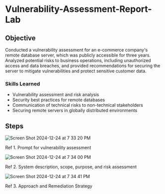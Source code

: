 # Vulnerability-Assessment-Report-Lab

## Objective

Conducted a vulnerability assessment for an e-commerce company's remote database server, which was publicly accessible for three years. Analyzed potential risks to business operations, including unauthorized access and data breaches, and provided recommendations for securing the server to mitigate vulnerabilities and protect sensitive customer data.


### Skills Learned

- Vulnerability assessment and risk analysis
- Security best practices for remote databases
- Communication of technical risks to non-technical stakeholders
- Securing remote servers in globally distributed environments


## Steps

![Screen Shot 2024-12-24 at 7 33 20 PM](https://github.com/user-attachments/assets/9266deb9-0681-4b7a-b03d-a3b9a2b3747f)

Ref 1. Prompt for vulnerability assessment

![Screen Shot 2024-12-24 at 7 34 00 PM](https://github.com/user-attachments/assets/4a81bb4e-5c86-4c25-aa63-e8770bc4a19b)

Ref 2. System description, scope, purpose, and risk assessment

![Screen Shot 2024-12-24 at 7 34 41 PM](https://github.com/user-attachments/assets/143b7a3c-a618-4b4a-ab4a-7847aa72489d)

Ref 3. Approach and Remediation Strategy


